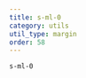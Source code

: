 ```yaml
---
title: s-ml-0
category: utils
util_type: margin
order: 58
---
```

<div class="s-ml-0">
  <code>s-ml-0</code>
</div>